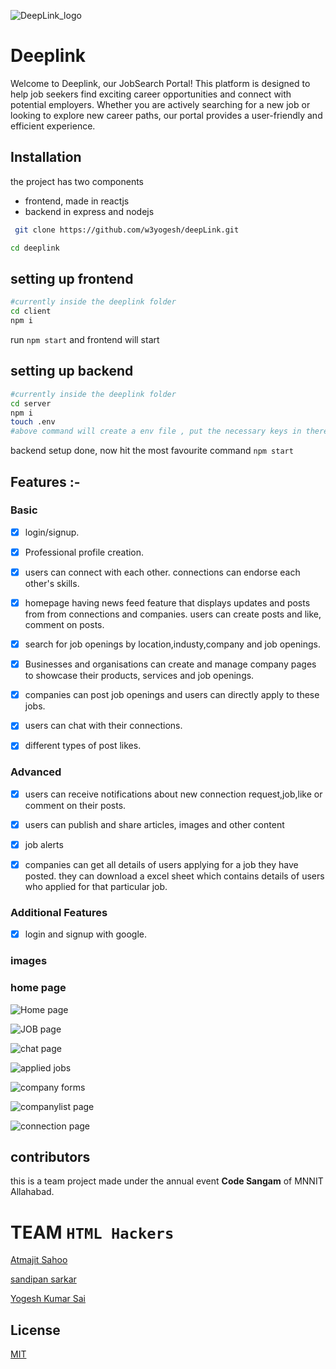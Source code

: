 ![DeepLink_logo](https://github.com/w3yogesh/deepLink/assets/72679078/833d3f4f-fd8c-483c-8ad8-10dc1c739569)


# Deeplink

Welcome to Deeplink, our JobSearch Portal! This platform is designed to help job seekers find exciting career opportunities and connect with potential employers. Whether you are actively searching for a new job or looking to explore new career paths, our portal provides a user-friendly and efficient experience.

## Installation

the project has two components

- frontend, made in reactjs
- backend in express and nodejs

```bash
 git clone https://github.com/w3yogesh/deepLink.git
```

```bash
cd deeplink
```

## setting up frontend

```bash
#currently inside the deeplink folder
cd client
npm i
```

run `npm start` and frontend will start

## setting up backend

```bash
#currently inside the deeplink folder
cd server
npm i
touch .env
#above command will create a env file , put the necessary keys in there
```

backend setup done, now hit the most favourite command `npm start`




## Features :-

### Basic

- [x] login/signup.
- [x] Professional profile creation.
- [x] users can connect with each other. connections can endorse each other's skills.
- [x] homepage having news feed feature that displays updates and posts from from connections and companies. users can create posts and like, comment on posts.
- [x] search for job openings by location,industy,company and job openings.
- [x] Businesses and organisations can create and manage company pages to showcase their products, services and job openings.
- [x] companies can post job openings and users can directly apply to these jobs.
- [x] users can chat with their connections.
- [x] different types of post likes.


### Advanced
- [x] users can receive notifications about new connection request,job,like or comment on their posts.
- [x] users can publish and share articles, images and other content
- [x] job alerts
- [x] companies can get all details of users applying for a job they have posted. they can download a excel sheet which contains details of users who applied for that particular job.


### Additional Features

- [x] login and signup with google.





### images

### home page 



![Home page](https://github.com/w3yogesh/deepLink/assets/72679078/6a54dea2-26b2-4272-8b27-703078514a98)


![JOB page](https://github.com/w3yogesh/deepLink/assets/72679078/b55f7540-89f8-4d91-bda7-eb6432e51677)




![chat page](https://github.com/w3yogesh/deepLink/assets/72679078/9b5a2a74-ea25-4304-8fde-b1587aa1569f)




![applied jobs](https://github.com/w3yogesh/deepLink/assets/72679078/573b9ab1-6dfb-4736-8973-1f2df8fbbde6)





![company forms](https://github.com/w3yogesh/deepLink/assets/72679078/606378dc-40f8-4e2d-808d-ece2f6c18098)


![companylist page](https://github.com/w3yogesh/deepLink/assets/72679078/426454fb-9ab5-482b-837e-fcd6e0a6dc4c)


![connection page](https://github.com/w3yogesh/deepLink/assets/72679078/d38ba47c-0615-49f5-9c1c-e4894e8c7708)


## contributors

this is a team project made under the annual event **Code Sangam** of MNNIT Allahabad.

# TEAM `HTML Hackers`

[Atmajit Sahoo](https://github.com/atmajitsahu100/)

[sandipan sarkar](https://github.com/Sandipan103/)

[Yogesh Kumar Sai](https://github.com/w3yogesh/)

## License

[MIT](https://choosealicense.com/licenses/mit/)
